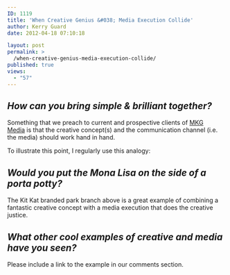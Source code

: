 ```yaml
---
ID: 1119
title: 'When Creative Genius &#038; Media Execution Collide'
author: Kerry Guard
date: 2012-04-18 07:10:18

layout: post
permalink: >
  /when-creative-genius-media-execution-collide/
published: true
views:
  - "57"
---
```

<h2><em>How can you bring simple &amp; brilliant together?</em></h2>
Something that we preach to current and prospective clients of <a href="http://mkgmediagroup.com" target="_blank">MKG Media</a> is that the creative concept(s) and the communication channel (i.e. the media) should work hand in hand.

To illustrate this point, I regularly use this analogy:
<h2><em>Would you put the Mona Lisa on the side of a porta potty?</em></h2>
The Kit Kat branded park branch above is a great example of combining a fantastic creative concept with a media execution that does the creative justice.
<h2><em>What other cool examples of creative and media have you seen?</em></h2>
Please include a link to the example in our comments section.